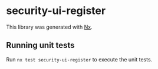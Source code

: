 # security-ui-register

This library was generated with [Nx](https://nx.dev).

## Running unit tests

Run `nx test security-ui-register` to execute the unit tests.
